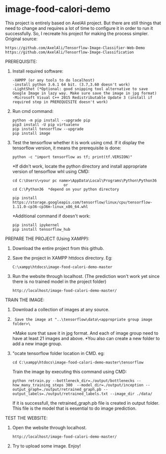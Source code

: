 # image-food-calori-demo
This project is entirely based on AxelAli project. But there are still things that need to change and requires a lot of time to configure it in order to run it successfully. So, I recreate his project for making the process simpler. Original source:

	https://github.com/AxelAli/Tensorflow-Image-Classifier-Web-Demo
	https://github.com/AxelAli/Tensorflow-Image-Classification

PREREQUISITE:
1. 	Install required software:
	
		-XAMPP (or any tools to do localhost)
		-install python 3.6.1 64 bit. (3.7,3.60 doesn't work)
		-LightShot (*Optional: good snipping tool alternative to save Google Image in lazy way. Make sure save the image in jpg format)
		-Microsoft Visual C++ 2015 Redistributable Update 3 (install if required step in PREREQUISITE doesn't work)

2.	Run cmd command:

		python -m pip install --upgrade pip
		pip3 install -U pip virtualenv
		pip install tensorflow --upgrade
		pip install image
	
3.	Test the tensorflow whether it is work using cmd. If it display the tensorflow version, it means the prerequisite is done:
		
		python -c "import tensorflow as tf; print(tf.VERSION)"
	
	*If didn't work, locate the python directory and install appropriate version of tensorflow whl using CMD:
	
		cd C:\Users\<your pc name>\AppData\Local\Programs\Python\Python36
		                       or
		cd C:\Python36  *depend on your python directory
		
		pip install https://storage.googleapis.com/tensorflow/linux/cpu/tensorflow-1.11.0-cp36-cp36m-linux_x86_64.whl
	
	*Additional command if doesn't work:
	
		pip install ipykernel
		pip install tensorflow_hub

PREPARE THE PROJECT (Using XAMPP):

1.	Download the entire project from this github.

2.	Save the project in XAMPP httdocs directory. Eg:

		C:\xampp\htdocs\image-food-calori-demo-master

3.	Run the website through localhost. (The prediction won't work yet since there is no trained model in the project folder)
		
		http://localhost/image-food-calori-demo-master/
	
  
TRAIN THE IMAGE: 

1. 	Download a collection of images at any source.
2.  	Save the image at "..\tensorflow\data\<appropriate group image folder>\
   	*Make sure that save it in jpg format. And each of image group need to have at least 21 images and above.
    	*You also can create a new folder to add a new image group.
	
2.	"ocate tensorflow folder location in CMD. eg:
      
		cd C:\xampp\htdocs\image-food-calori-demo-master\tensorflow
	
	Train the image by executing this command using CMD:
	    
		python retrain.py --bottleneck_dir=./output/bottlenecks --how_many_training_steps 300  --model_dir=./output/inception --output_graph=./output/retrained_graph.pb --output_labels=./output/retrained_labels.txt --image_dir ./data/

	If it is successfull, the retrained_graph.pb file is created in output folder. This file is the model that is eesential to do image prediction.
	
TEST THE WEBSITE:

1.	Open the website through localhost.

		http://localhost/image-food-calori-demo-master/

2.	Try to upload some image. Enjoy!
